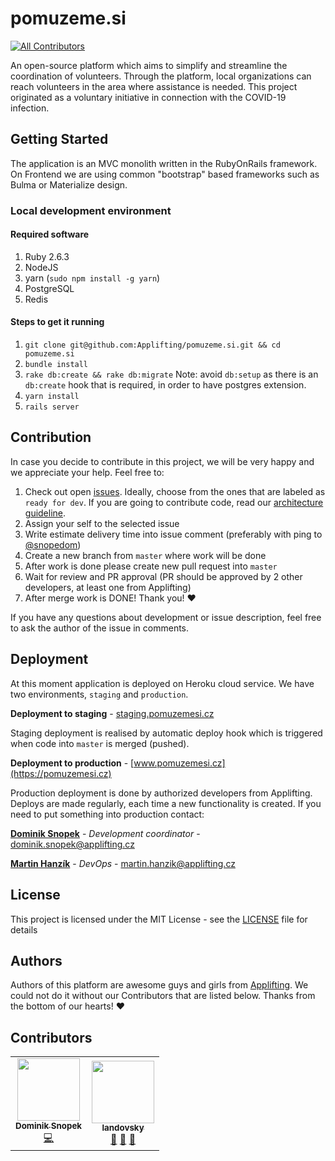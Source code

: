# pomuzeme.si
<!-- ALL-CONTRIBUTORS-BADGE:START - Do not remove or modify this section -->
[![All Contributors](https://img.shields.io/badge/all_contributors-2-orange.svg?style=flat-square)](#contributors-)
<!-- ALL-CONTRIBUTORS-BADGE:END -->

An open-source platform which aims to simplify and streamline the coordination of volunteers. Through the platform, local organizations can reach volunteers in the area where assistance is needed. This project originated as a voluntary initiative in connection with the COVID-19 infection.

## Getting Started

The application is an MVC monolith written in the RubyOnRails framework. On Frontend we are using common "bootstrap" based frameworks such as Bulma or Materialize design.

### Local development environment

#### Required software

1. Ruby 2.6.3
2. NodeJS
3. yarn (`sudo npm install -g yarn`)
4. PostgreSQL
5. Redis

#### Steps to get it running

1. `git clone git@github.com:Applifting/pomuzeme.si.git && cd pomuzeme.si`
2. `bundle install`
3. `rake db:create && rake db:migrate` Note: avoid `db:setup` as there is an `db:create` hook that is required,
   in order to have postgres extension.
4. `yarn install`
5. `rails server`

## Contribution

In case you decide to contribute in this project, we will be very happy and we appreciate your help. Feel free to:

1. Check out open [issues](https://github.com/Applifting/pomuzeme.si/issues). Ideally, choose from the ones that are labeled as `ready for dev`. If you are going to contribute code, read our [architecture guideline](./doc/architecture.md).
2. Assign your self to the selected issue
3. Write estimate delivery time into issue comment (preferably with ping to [@snopedom](https://github.com/snopedom))
4. Create a new branch from `master` where work will be done
5. After work is done please create new pull request into `master`
6. Wait for review and PR approval (PR should be approved by 2 other developers, at least one from Applifting)
7. After merge work is DONE! Thank you! :heart:

If you have any questions about development or issue description, feel free to ask the author of the issue in comments.

## Deployment

At this moment application is deployed on Heroku cloud service. We have two environments, `staging` and `production`.

**Deployment to staging** - [staging.pomuzemesi.cz](https://staging.pomuzemesi.cz)

Staging deployment is realised by automatic deploy hook which is triggered when code into `master` is merged (pushed).

**Deployment to production** - [www.pomuzemesi.cz](https://pomuzemesi.cz)

Production deployment is done by authorized developers from Applifting. Deploys are made regularly, each time a new functionality is created. If you need to put something into production contact:

[**Dominik Snopek**](https://github.com/snopedom) - _Development coordinator_ - dominik.snopek@applifting.cz

[**Martin Hanzík**](https://github.com/martinhanzik) - _DevOps_ - martin.hanzik@applifting.cz

## License

This project is licensed under the MIT License - see the [LICENSE](LICENSE) file for details

## Authors

Authors of this platform are awesome guys and girls from [Applifting](www.applifting.io). We could not do it without our Contributors that are listed below. Thanks from the bottom of our hearts! :heart:

## Contributors

<!-- ALL-CONTRIBUTORS-LIST:START - Do not remove or modify this section -->
<!-- prettier-ignore-start -->
<!-- markdownlint-disable -->
<table>
  <tr>
    <td align="center"><a href="http://www.applifting.cz"><img src="https://avatars2.githubusercontent.com/u/10887101?v=4" width="100px;" alt=""/><br /><sub><b>Dominik Snopek</b></sub></a><br /><a href="https://github.com/Applifting/pomuzeme.si/commits?author=snopedom" title="Code">💻</a></td>
    <td align="center"><a href="https://github.com/landovsky"><img src="https://avatars1.githubusercontent.com/u/435847?v=4" width="100px;" alt=""/><br /><sub><b>landovsky</b></sub></a><br /><a href="#ideas-landovsky" title="Ideas, Planning, & Feedback">🤔</a> <a href="#projectManagement-landovsky" title="Project Management">📆</a> <a href="#business-landovsky" title="Business development">💼</a></td>
  </tr>
</table>

<!-- markdownlint-enable -->
<!-- prettier-ignore-end -->
<!-- ALL-CONTRIBUTORS-LIST:END -->